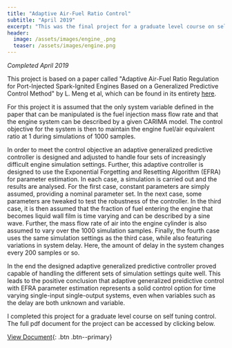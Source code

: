 ```yaml
---
title: "Adaptive Air-Fuel Ratio Control"
subtitle: "April 2019"
excerpt: "This was the final project for a graduate level course on self tuning control."
header:
  image: /assets/images/engine_.png
  teaser: /assets/images/engine.png
---
```

*Completed April 2019*

This project is based on a paper called "Adaptive Air-Fuel Ratio Regulation for Port-Injected Spark-Ignited Engines Based on a Generalized Predictive Control Method" by L. Meng et al, which can be found in its entirety [here](https://www.mdpi.com/1996-1073/12/1/173).

For this project it is assumed that the only system variable defined in the paper that can be manipulated is the fuel injection mass flow rate and that the engine system can be described by a given CARIMA model. The control objective for the system is then to maintain the engine fuel/air equivalent ratio at 1 during simulations of 1000 samples. 

In order to meet the control objective an adaptive generalized predictive controller is designed and adjusted to handle four sets of increasingly difficult engine simulation settings. Further, this adaptive controller is designed to use the Exponential Forgetting and Resetting Algorithm (EFRA) for parameter estimation. In each case, a simulation is carried out and the results are analysed. For the first case, constant parameters are simply assumed, providing a nominal parameter set. In the next case, some parameters are tweaked to test the robustness of the controller. In the third case, it is then assumed that the fraction of fuel entering the engine that becomes liquid wall film is time varying and can be described by a sine wave. Further, the mass flow rate of air into the engine cylinder is also assumed to vary over the 1000 simulation samples. Finally, the fourth case uses the same simulation settings as the third case, while also featuring variations in system delay. Here, the amount of delay in the system changes every 200 samples or so.

In the end the designed adaptive generalized predictive controller proved capable of handling the different sets of simulation settings quite well. This leads to the positive conclusion that adaptive generalized preidictive control with EFRA parameter estimation represents a solid control option for time varying single-input single-output systems, even when variables such as the delay are both unknown and variable.

I completed this project for a graduate level course on self tuning control. The full pdf document for the project can be accessed by clicking below.

[View Document](/projects/JacobMorrison_AdaptiveAirToFuelRatioControl.pdf){: .btn .btn--primary}